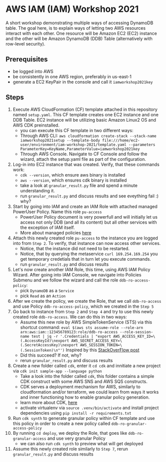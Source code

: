 # AWS IAM (IAM) Workshop 2021
A short workshop demonstrating multiple ways of accessing DynamoDB table.
The goal here, is to explain ways of letting two AWS resources interact with each other. One resource will be
Amazon EC2 (EC2) instance and the other will be Amazon DynamoDB (DDB) Table (alternatively with row-level security).

## Prerequisites
* be logged into AWS
* be consistently in one AWS region, preferably in us-east-1
* generate a EC2 KeyPair in the console and call it `iamworkshop2021key`

## Steps
1. Execute AWS CloudFormation (CF) template attached in this repository named `setup.yaml`. This CF template creates one EC2 instance and one DDB Table. EC2 instance will be utilizing basic Amazon Linux2 OS and AWS CDK preinstalled.
    * you can execute this CF template in two different ways:
    * Through AWS CLI: `aws cloudformation create-stack --stack-name iamworkshop2021setup --template-body file:///home/ec2-user/environment/iam-workshop-2021/template.yaml --parameters ParameterKey=KeyName,ParameterValue=iamworkshop2021key`
    * Through AWS Console. Navigate to CF Console and follow the wizard, attach the setup.yaml file as part of the configuration.
2. Log-in into EC2 instance that was created. Verify, that these commands work:
    * `cdk --version`, which ensure aws binary is installed
    * `aws --version`, which ensures cdk binary is installed
    * take a look at `granular_result.py` file and spend a minute understanding it.
    * run `granular_result.py` and discuss results and see eveything fail :) why?
3. Start by going into IAM and create an IAM Role with attached managed PowerUser Policy. Name this role `pu-access`
    * PowerUser Policy document is very powerfull and will initially let us access not only DDB (and all its content) but all other services with the exception of IAM itself.
    * More about managed policies [here](https://docs.aws.amazon.com/IAM/latest/UserGuide/access_policies_managed-vs-inline.html#aws-managed-policies)
4. Attach this newly created role `pu-access` to the instance you are logged into from `Step 2`. To verify, that instance can now access other services.
    * Notice, that the instance did not need to be restarted.
    * Notice, that by querying the metaservice `curl 169.254.169.254` you get temporary credetials that in turn let you execute commands.
    * run `granular_result.py` and discuss results
5. Let's now create another IAM Role, this time, using AWS IAM Policy Wizard. After going into IAM Console, we navigate into Policies Submenu and we follow the wizard and call the role `ddb-ro-access-policy`:
    * pick `DynamoDB` as a `Service` 
    * pick `Read` as an `Action`
6. After we create the policy, we create the Role, that we call `ddb-ro-access` and use Policy `ddb-ro-access-policy`, which we created in the `Step 5`
7. Go back to instance from `Step 2` and `Step 4` and try to use this newly created role `ddb-ro-access`. We can do this in two ways:
    * Assume this new role by AWS SimpleTokenService (STS) via this shortcut command: 
    `eval $(aws sts assume-role --role-arn arn:aws:iam::123456789123:role/ddb-ro-access --role-session-name test | jq -r '.Credentials | "export AWS_ACCESS_KEY_ID=\(.AccessKeyId)\nexport AWS_SECRET_ACCESS_KEY=\(.SecretAccessKey)\nexport AWS_SESSION_TOKEN=\(.SessionToken)\n"')`
    Inspired by this [StackOverFlow post](https://stackoverflow.com/questions/63241009/aws-sts-assume-role-in-one-command)
    * Did this succeed? If not, why?
    * rerun `granular_result.py` and discuss results
8. Create a new folder called `cdk`, enter it `cd cdk` and innitiate a new project via `cdk init sample-app --language python` 
    * Take a look into the folder called `cdk`, this folder contains a simple CDK construct with some AWS SNS and AWS SQS constructs.
    * CDK serves a deployment mechanism for AWS, similarly to cloudformation and/or terraform, we could learn from ways it works and inner functioning how to enable granular policy generation. 
    * learn more about CDK, [here](https://aws.amazon.com/cdk/)
    * activate virtualenv via `source .venv/bin/activate` and install project dependencies using `pip install -r requirements.txt`
9. Run `cdk synth` to generate granular policy within CF template and use this policy in order to create a new policy called `ddb-ro-granular-access-policy`
10. By running `cd deploy`, we deploy the Role, that goes like `ddb-ro-granular-access` and use very granular Policy
    * we can also run `cdk synth` to preview what will get deployed
11. Assume this newly created role similarly to `Step 7`, rerun `granular_result.py` and discuss results

